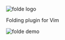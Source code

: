 ![folde logo](https://raw.github.com/edouardp/folde/master/folde.png)  


Folding plugin for Vim

![folde demo](https://raw.github.com/edouardp/folde/master/folde-demo.gif)  

